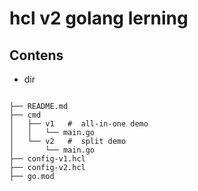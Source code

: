 # hcl v2 golang lerning

## Contens

* dir

```code

├── README.md
├── cmd
│   ├── v1   #  all-in-one demo
│   │   └── main.go
│   └── v2   #  split demo
│       └── main.go
├── config-v1.hcl
├── config-v2.hcl
├── go.mod
```